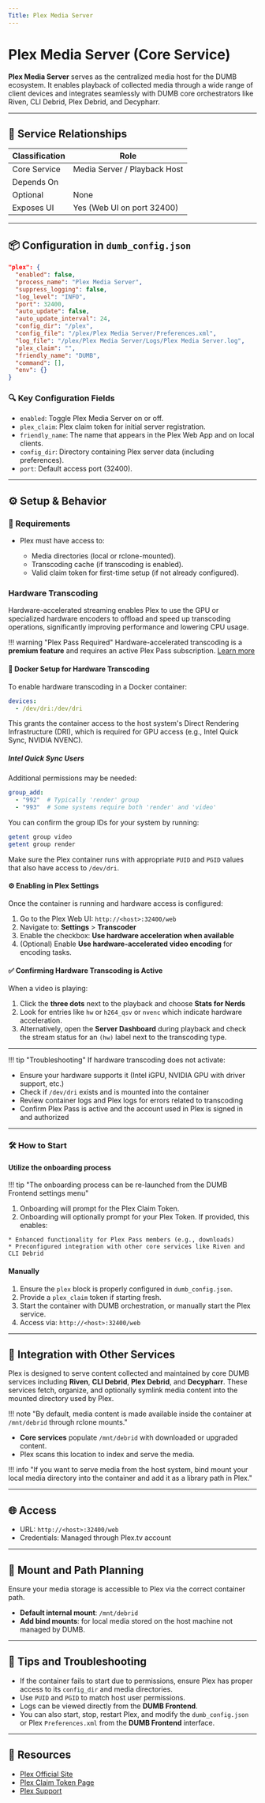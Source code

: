 ```yaml
---
Title: Plex Media Server
---
```


# Plex Media Server (Core Service)

**Plex Media Server** serves as the centralized media host for the DUMB ecosystem. It enables playback of collected media through a wide range of client devices and integrates seamlessly with DUMB core orchestrators like Riven, CLI Debrid, Plex Debrid, and Decypharr.

---

## 🔗 Service Relationships

| Classification | Role                             |
| -------------- | -------------------------------- |
| Core Service   | Media Server / Playback Host     |
| Depends On     |                                  |
| Optional       | None                             |
| Exposes UI     | Yes (Web UI on port 32400)       |

---

## 📦 Configuration in `dumb_config.json`

```json
"plex": {
  "enabled": false,
  "process_name": "Plex Media Server",
  "suppress_logging": false,
  "log_level": "INFO",
  "port": 32400,
  "auto_update": false,
  "auto_update_interval": 24,
  "config_dir": "/plex",
  "config_file": "/plex/Plex Media Server/Preferences.xml",
  "log_file": "/plex/Plex Media Server/Logs/Plex Media Server.log",
  "plex_claim": "",
  "friendly_name": "DUMB",
  "command": [],
  "env": {}
}
```

### 🔍 Key Configuration Fields

* `enabled`: Toggle Plex Media Server on or off.
* `plex_claim`: Plex claim token for initial server registration.
* `friendly_name`: The name that appears in the Plex Web App and on local clients.
* `config_dir`: Directory containing Plex server data (including preferences).
* `port`: Default access port (32400).

---

## ⚙️ Setup & Behavior

### 🧰 Requirements

* Plex must have access to:

  * Media directories (local or rclone-mounted).
  * Transcoding cache (if transcoding is enabled).
  * Valid claim token for first-time setup (if not already configured).

### Hardware Transcoding

Hardware-accelerated streaming enables Plex to use the GPU or specialized hardware encoders to offload and speed up transcoding operations, significantly improving performance and lowering CPU usage.

!!! warning "Plex Pass Required"
Hardware-accelerated transcoding is a **premium feature** and requires an active Plex Pass subscription. [Learn more](https://support.plex.tv/articles/115002178853-using-hardware-accelerated-streaming/)

#### 🧪 Docker Setup for Hardware Transcoding

To enable hardware transcoding in a Docker container:

```yaml
devices:
  - /dev/dri:/dev/dri
```

This grants the container access to the host system's Direct Rendering Infrastructure (DRI), which is required for GPU access (e.g., Intel Quick Sync, NVIDIA NVENC).

##### Intel Quick Sync Users

Additional permissions may be needed:

```yaml
group_add:
  - "992"  # Typically 'render' group
  - "993"  # Some systems require both 'render' and 'video'
```

You can confirm the group IDs for your system by running:

```bash
getent group video
getent group render
```

Make sure the Plex container runs with appropriate `PUID` and `PGID` values that also have access to `/dev/dri`.

#### ⚙️ Enabling in Plex Settings

Once the container is running and hardware access is configured:

1. Go to the Plex Web UI: `http://<host>:32400/web`
2. Navigate to: **Settings** > **Transcoder**
3. Enable the checkbox: **Use hardware acceleration when available**
4. (Optional) Enable **Use hardware-accelerated video encoding** for encoding tasks.

#### ✅ Confirming Hardware Transcoding is Active

When a video is playing:

1. Click the **three dots** next to the playback and choose **Stats for Nerds**
2. Look for entries like `hw` or `h264_qsv` or `nvenc` which indicate hardware acceleration.
3. Alternatively, open the **Server Dashboard** during playback and check the stream status for an `(hw)` label next to the transcoding type.

---

!!! tip "Troubleshooting"
If hardware transcoding does not activate:


* Ensure your hardware supports it (Intel iGPU, NVIDIA GPU with driver support, etc.)
* Check if `/dev/dri` exists and is mounted into the container
* Review container logs and Plex logs for errors related to transcoding
* Confirm Plex Pass is active and the account used in Plex is signed in and authorized


---


### 🛠️ How to Start

#### Utilize the onboarding process

!!! tip "The onboarding process can be re-launched from the DUMB Frontend settings menu"

  1. Onboarding will prompt for the Plex Claim Token.
  2. Onboarding will optionally prompt for your Plex Token. If provided, this enables:

    * Enhanced functionality for Plex Pass members (e.g., downloads)
    * Preconfigured integration with other core services like Riven and CLI Debrid


#### Manually
  1. Ensure the `plex` block is properly configured in `dumb_config.json`.
  2. Provide a `plex_claim` token if starting fresh.
  3. Start the container with DUMB orchestration, or manually start the Plex service.
  4. Access via: `http://<host>:32400/web`

---

## 🧩 Integration with Other Services

Plex is designed to serve content collected and maintained by core DUMB services including **Riven**, **CLI Debrid**, **Plex Debrid**, and **Decypharr**. These services fetch, organize, and optionally symlink media content into the mounted directory used by Plex.

!!! note "By default, media content is made available inside the container at `/mnt/debrid` through rclone mounts."

* **Core services** populate `/mnt/debrid` with downloaded or upgraded content.
* Plex scans this location to index and serve the media.

!!! info "If you want to serve media from the host system, bind mount your local media directory into the container and add it as a library path in Plex."

---


## 🌐 Access

* URL: `http://<host>:32400/web`
* Credentials: Managed through Plex.tv account

---

## 📁 Mount and Path Planning

Ensure your media storage is accessible to Plex via the correct container path.

* **Default internal mount**: `/mnt/debrid`
* **Add bind mounts**: for local media stored on the host machine not managed by DUMB.

---

## 🧪 Tips and Troubleshooting

* If the container fails to start due to permissions, ensure Plex has proper access to its `config_dir` and media directories.
* Use `PUID` and `PGID` to match host user permissions.
* Logs can be viewed directly from the **DUMB Frontend**.
* You can also start, stop, restart Plex, and modify the `dumb_config.json` or Plex `Preferences.xml` from the **DUMB Frontend** interface.

---

## 🔗 Resources

* [Plex Official Site](https://www.plex.tv/)
* [Plex Claim Token Page](https://www.plex.tv/claim)
* [Plex Support](https://support.plex.tv/)
